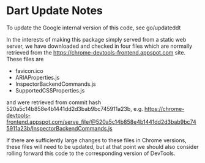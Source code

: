 # Dart Update Notes

To update the Google internal version of this code, see go/updateddt

In the interests of making this package simply served from a static web server, we have downloaded and checked in four files which are normally retrieved from the https://chrome-devtools-frontend.appspot.com site. These files are
 * favicon.ico
 * ARIAProperties.js
 * InspectorBackendCommands.js
 * SupportedCSSProperties.js

and were retrieved from commit hash 520a5c14b858e4b1441dd2d3bab9bc745911a23b,
e.g. https://chrome-devtools-frontend.appspot.com/serve_file/@520a5c14b858e4b1441dd2d3bab9bc745911a23b/InspectorBackendCommands.js

If there are sufficiently large changes to these files in Chrome versions, these
files will need to be updated, but at that point we should also consider rolling
forward this code to the corresponding version of DevTools.
